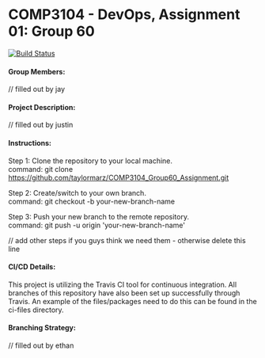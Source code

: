 # COMP3104 - DevOps, Assignment 01: Group 60

[![Build Status](https://app.travis-ci.com/taylormarz/COMP3104_Group60_Assignment.svg?token=bGad9p6xEapvxKocD54N&branch=main)](https://app.travis-ci.com/taylormarz/COMP3104_Group60_Assignment)

#### Group Members:
// filled out by jay

#### Project Description:
// filled out by justin

#### Instructions:
Step 1: Clone the repository to your local machine.<br>command: git clone https://github.com/taylormarz/COMP3104_Group60_Assignment.git

Step 2: Create/switch to your own branch.<br>command: git checkout -b your-new-branch-name

Step 3: Push your new branch to the remote repository.<br>command: git push -u origin 'your-new-branch-name'

// add other steps if you guys think we need them - otherwise delete this line

#### CI/CD Details:
This project is utilizing the Travis CI tool for continuous integration.
All branches of this repository have also been set up successfully through Travis.
An example of the files/packages need to do this can be found in the ci-files directory.

#### Branching Strategy:
// filled out by ethan
